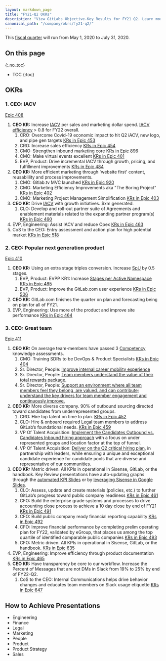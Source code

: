```yaml
---
layout: markdown_page
title: "FY21-Q2 OKRs"
description: "View GitLabs Objective-Key Results for FY21 Q2. Learn more here!"
canonical_path: "/company/okrs/fy21-q2/"
---
```


This [fiscal quarter](/handbook/finance/#fiscal-year) will run from May 1, 2020 to July 31, 2020.

## On this page
{:.no_toc}

- TOC
{:toc}

## OKRs

### 1. CEO: IACV
[Epic 408](https://gitlab.com/groups/gitlab-com/-/epics/408)

1. **CEO KR:** Increase [IACV](/handbook/sales/#incremental-annual-contract-value-iacv) per sales and marketing dollar spend. [IACV efficiency](/handbook/sales/#iacv-efficiency-ratio) > 0.8 for FY22 overall.
    1. CRO: Overcome Covid-19 economic impact to hit Q2 iACV, new logo, and pipe gen targets [KRs in Epic 453](https://gitlab.com/groups/gitlab-com/-/epics/453)
    1. CRO: Increase sales efficiency [KRs in Epic 454](https://gitlab.com/groups/gitlab-com/-/epics/454)
    1. CMO: Strengthen inbound marketing core [KRs in Epic 896](https://gitlab.com/groups/gitlab-com/marketing/-/epics/896)
    1. CMO: Make virtual events excellent [KRs in Epic 401](https://gitlab.com/groups/gitlab-com/-/epics/401)
    1. EVP, Product:  Drive incremental IACV through growth, pricing, and fulfillment improvements [KRs in Epic 484](https://gitlab.com/groups/gitlab-com/-/epics/484)
1. **CEO KR:** More efficient marketing through 'website first' content, reusablility and process improvements.
    1. CMO: Gitlab.tv MVC launched [KRs in Epic 920](https://gitlab.com/groups/gitlab-com/marketing/-/epics/920)
    1. CMO: Marketing Efficiency Improvements aka "The Boring Project" [KRs in Epic 402](https://gitlab.com/groups/gitlab-com/-/epics/402)
    1. CMO: Marketing Project Management Simplification [KRs in Epic 403](https://gitlab.com/groups/gitlab-com/-/epics/403)
1. **CEO KR:** Drive [IACV](/handbook/sales/#incremental-annual-contract-value-iacv) with growth initiatives. $xm generated.
    1. CLO: Develop and roll-out partner suite of Agreements and enablement materials related to the expanding partner program(s) [KRs in Epic 460](https://gitlab.com/groups/gitlab-com/-/epics/460)
1. EVP, Engineering: Assist IACV and reduce Opex [KRs in Epic 463](https://gitlab.com/groups/gitlab-com/-/epics/463)
1. CoS to the CEO: Entry assessment and action plan for high potential market [KRs in Epic 518](https://gitlab.com/groups/gitlab-com/-/epics/518)

### 2. CEO: Popular next generation product
[Epic 410](https://gitlab.com/groups/gitlab-com/-/epics/410)

1. **CEO KR:** Using an extra stage triples conversion. Increase [SpU](/handbook/product/metrics/#stages-per-user-spu) by 0.5 stages.
    1. EVP, Product:  EVPP KR1: Increase [Stages per Active Namespace](https://app.periscopedata.com/app/gitlab/641307/WIP-SPU-SPN-deep-dive?widget=8298110) [KRs in Epic 485](https://gitlab.com/groups/gitlab-com/-/epics/485)
    1. EVP, Product:  Improve the GitLab.com user experience [KRs in Epic 506](https://gitlab.com/groups/gitlab-com/-/epics/506)
1. **CEO KR:** GitLab.com finishes the quarter on plan and forecasting being on plan for all of FY21.
1. EVP, Engineering: Use more of the product and improve site performance [KRs in Epic 464](https://gitlab.com/groups/gitlab-com/-/epics/464)

### 3. CEO: Great team
[Epic 411](https://gitlab.com/groups/gitlab-com/-/epics/411)

1. **CEO KR:** On average team-members have passed 3 [Competency](/handbook/competencies/) knowledge assessments.
    1. CMO: Training SDRs to be DevOps & Product Specialists [KRs in Epic 404](https://gitlab.com/groups/gitlab-com/-/epics/404)
    1. Sr. Director, People: [Improve internal career mobility experience](https://gitlab.com/groups/gitlab-com/-/epics/451)
    1. Sr. Director, People: [Team members understand the value of their total rewards package.](https://gitlab.com/groups/gitlab-com/-/epics/450)
    1. Sr. Director, People: [Support an environment where all team members feel they belong, are valued, and can contribute; understand the key drivers for team member engagement and continuously improve.](https://gitlab.com/groups/gitlab-com/-/epics/449)
1. **CEO KR:** More diverse company. 90% of outbound sourcing directed toward candidates from underrepresented groups. 
    1. CRO: Hire top talent on time to plan. [KRs in Epic 452](https://gitlab.com/groups/gitlab-com/-/epics/452)
    1. CLO: Hire & onboard required Legal team members to address GitLab’s foundational needs. [KRs in Epic 459](https://gitlab.com/groups/gitlab-com/-/epics/459)
    1. VP Of Talent Acquisition: [Implement the Candidates Outbound vs. Candidates Inbound hiring approach](https://gitlab.com/groups/gitlab-com/-/epics/447) with a focus on under represented groups and location factor at the top of funnel.
    1. VP Of Talent Acquisition: [Deliver on the Q2 critical hiring plan](https://gitlab.com/groups/gitlab-com/-/epics/448), in partnership with leaders, while ensuring a unique and exceptional candidate experience for candidate pools that are diverse and representative of our communities.
1. **CEO KR:** Metric driven. All KPIs in operational in Sisense, GitLab, or the handbook. Key Review presentations have auto-updating graphs through the [automated KPI Slides](/handbook/key-review/#automated-kpi-slides) or by [leveraging Sisense in Google Slides](/handbook/key-review/#leveraging-sisense-in-google-slides).
    1. CLO: Assess, update and create materials (policies, etc.)  to further GitLab’s progress toward public company readiness [KRs in Epic 461](https://gitlab.com/groups/gitlab-com/-/epics/461)
    1. CFO: Build the enterprise grade systems and processes to drive accounting close process to achieve a 10 day close by end of FY21 [KRs in Epic 491](https://gitlab.com/groups/gitlab-com/-/epics/491)
    1. CFO: Build public company ready financial reporting capability [KRs in Epic 492](https://gitlab.com/groups/gitlab-com/-/epics/492)
    1. CFO: Improve financial performance by completing prelim operating plan for FY22, validated by eGroup, that places us among the top quartile of identified comparable public companies [KRs in Epic 493](https://gitlab.com/groups/gitlab-com/-/epics/493)
    1. CFO: Metric driven. All KPIs in operational in Sisense, GitLab, or the handbook. [KRs in Epic 635](https://gitlab.com/groups/gitlab-com/-/epics/635)
1. EVP, Engineering: Improve efficiency through product documentation [KRs in Epic 465](https://gitlab.com/groups/gitlab-com/-/epics/465)
1. **CEO KR:** Have transparency be core to our workflow. Increase the Percent of Messages that are not DMs in Slack from 19% to 25% by end of FY22-Q2.
   1. CoS to the CEO: Internal Communications helps drive behavior changes and educates team members on Slack usage etiquette [KRs in Epic 647](https://gitlab.com/groups/gitlab-com/-/epics/647)


## How to Achieve Presentations

* Engineering
* Finance
* Legal
* Marketing
* People
* Product
* Product Strategy
* Sales
